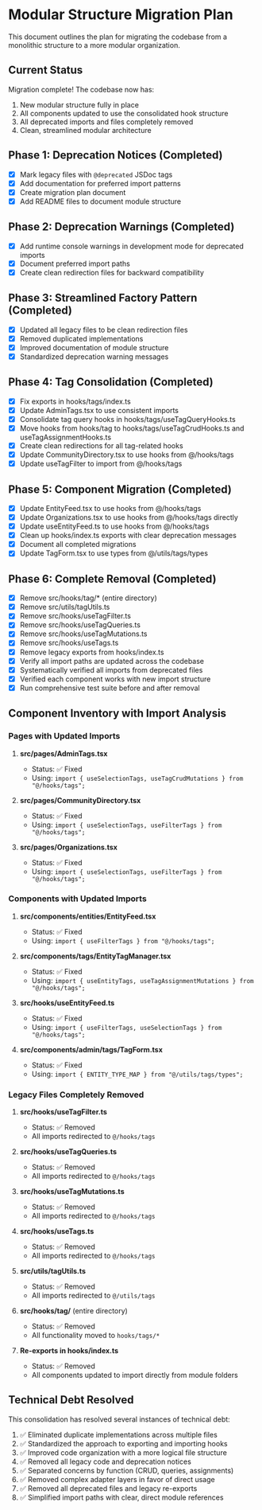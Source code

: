 
# Modular Structure Migration Plan

This document outlines the plan for migrating the codebase from a monolithic structure to a more modular organization.

## Current Status

Migration complete! The codebase now has:

1. New modular structure fully in place
2. All components updated to use the consolidated hook structure
3. All deprecated imports and files completely removed
4. Clean, streamlined modular architecture

## Phase 1: Deprecation Notices (Completed)

- [x] Mark legacy files with `@deprecated` JSDoc tags
- [x] Add documentation for preferred import patterns
- [x] Create migration plan document
- [x] Add README files to document module structure

## Phase 2: Deprecation Warnings (Completed)

- [x] Add runtime console warnings in development mode for deprecated imports
- [x] Document preferred import paths
- [x] Create clean redirection files for backward compatibility

## Phase 3: Streamlined Factory Pattern (Completed)

- [x] Updated all legacy files to be clean redirection files
- [x] Removed duplicated implementations 
- [x] Improved documentation of module structure
- [x] Standardized deprecation warning messages

## Phase 4: Tag Consolidation (Completed)

- [x] Fix exports in hooks/tags/index.ts
- [x] Update AdminTags.tsx to use consistent imports
- [x] Consolidate tag query hooks in hooks/tags/useTagQueryHooks.ts
- [x] Move hooks from hooks/tag to hooks/tags/useTagCrudHooks.ts and useTagAssignmentHooks.ts
- [x] Create clean redirections for all tag-related hooks
- [x] Update CommunityDirectory.tsx to use hooks from @/hooks/tags
- [x] Update useTagFilter to import from @/hooks/tags

## Phase 5: Component Migration (Completed)

- [x] Update EntityFeed.tsx to use hooks from @/hooks/tags
- [x] Update Organizations.tsx to use hooks from @/hooks/tags directly
- [x] Update useEntityFeed.ts to use hooks from @/hooks/tags
- [x] Clean up hooks/index.ts exports with clear deprecation messages
- [x] Document all completed migrations
- [x] Update TagForm.tsx to use types from @/utils/tags/types

## Phase 6: Complete Removal (Completed)

- [x] Remove src/hooks/tag/* (entire directory)
- [x] Remove src/utils/tagUtils.ts
- [x] Remove src/hooks/useTagFilter.ts
- [x] Remove src/hooks/useTagQueries.ts
- [x] Remove src/hooks/useTagMutations.ts 
- [x] Remove src/hooks/useTags.ts
- [x] Remove legacy exports from hooks/index.ts
- [x] Verify all import paths are updated across the codebase
- [x] Systematically verified all imports from deprecated files
- [x] Verified each component works with new import structure
- [x] Run comprehensive test suite before and after removal

## Component Inventory with Import Analysis

### Pages with Updated Imports

1. **src/pages/AdminTags.tsx**
   - Status: ✅ Fixed
   - Using: `import { useSelectionTags, useTagCrudMutations } from "@/hooks/tags";`

2. **src/pages/CommunityDirectory.tsx**
   - Status: ✅ Fixed
   - Using: `import { useSelectionTags, useFilterTags } from "@/hooks/tags";`

3. **src/pages/Organizations.tsx**
   - Status: ✅ Fixed
   - Using: `import { useSelectionTags, useFilterTags } from "@/hooks/tags";`

### Components with Updated Imports

1. **src/components/entities/EntityFeed.tsx**
   - Status: ✅ Fixed
   - Using: `import { useFilterTags } from "@/hooks/tags";`

2. **src/components/tags/EntityTagManager.tsx**
   - Status: ✅ Fixed
   - Using: `import { useEntityTags, useTagAssignmentMutations } from "@/hooks/tags";`

3. **src/hooks/useEntityFeed.ts**
   - Status: ✅ Fixed
   - Using: `import { useFilterTags, useSelectionTags } from "@/hooks/tags";`

4. **src/components/admin/tags/TagForm.tsx**
   - Status: ✅ Fixed
   - Using: `import { ENTITY_TYPE_MAP } from "@/utils/tags/types";`

### Legacy Files Completely Removed

1. **src/hooks/useTagFilter.ts**
   - Status: ✅ Removed
   - All imports redirected to `@/hooks/tags`

2. **src/hooks/useTagQueries.ts**
   - Status: ✅ Removed
   - All imports redirected to `@/hooks/tags`

3. **src/hooks/useTagMutations.ts**
   - Status: ✅ Removed
   - All imports redirected to `@/hooks/tags`

4. **src/hooks/useTags.ts**
   - Status: ✅ Removed
   - All imports redirected to `@/hooks/tags`

5. **src/utils/tagUtils.ts**
   - Status: ✅ Removed
   - All imports redirected to `@/utils/tags`

6. **src/hooks/tag/** (entire directory)
   - Status: ✅ Removed
   - All functionality moved to `hooks/tags/*`

7. **Re-exports in hooks/index.ts**
   - Status: ✅ Removed
   - All components updated to import directly from module folders

## Technical Debt Resolved

This consolidation has resolved several instances of technical debt:
1. ✅ Eliminated duplicate implementations across multiple files
2. ✅ Standardized the approach to exporting and importing hooks
3. ✅ Improved code organization with a more logical file structure
4. ✅ Removed all legacy code and deprecation notices
5. ✅ Separated concerns by function (CRUD, queries, assignments)
6. ✅ Removed complex adapter layers in favor of direct usage
7. ✅ Removed all deprecated files and legacy re-exports
8. ✅ Simplified import paths with clear, direct module references
